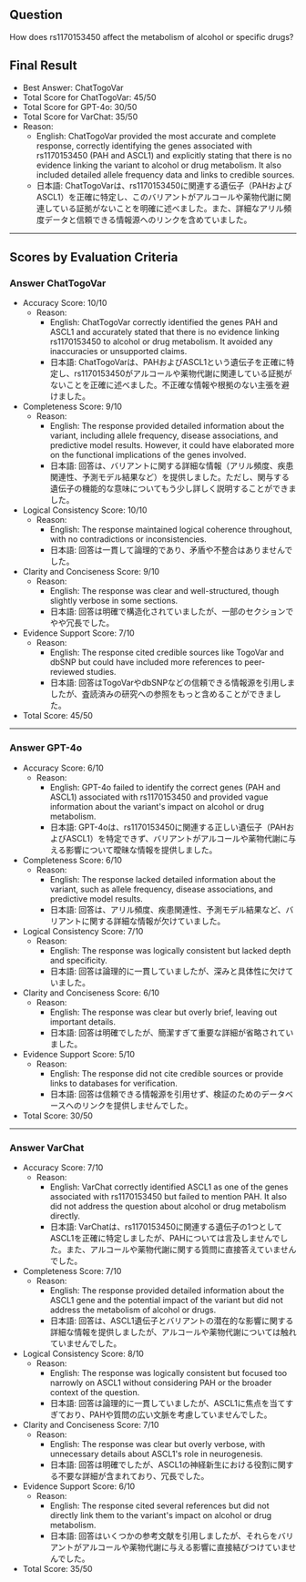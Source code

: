 ## Question

How does rs1170153450 affect the metabolism of alcohol or specific drugs?

## Final Result

- Best Answer: ChatTogoVar
- Total Score for ChatTogoVar: 45/50
- Total Score for GPT-4o: 30/50
- Total Score for VarChat: 35/50
- Reason:
  - English: ChatTogoVar provided the most accurate and complete response, correctly identifying the genes associated with rs1170153450 (PAH and ASCL1) and explicitly stating that there is no evidence linking the variant to alcohol or drug metabolism. It also included detailed allele frequency data and links to credible sources.
  - 日本語: ChatTogoVarは、rs1170153450に関連する遺伝子（PAHおよびASCL1）を正確に特定し、このバリアントがアルコールや薬物代謝に関連している証拠がないことを明確に述べました。また、詳細なアリル頻度データと信頼できる情報源へのリンクを含めていました。

---

## Scores by Evaluation Criteria

### Answer ChatTogoVar
- Accuracy Score: 10/10
  - Reason: 
    - English: ChatTogoVar correctly identified the genes PAH and ASCL1 and accurately stated that there is no evidence linking rs1170153450 to alcohol or drug metabolism. It avoided any inaccuracies or unsupported claims.
    - 日本語: ChatTogoVarは、PAHおよびASCL1という遺伝子を正確に特定し、rs1170153450がアルコールや薬物代謝に関連している証拠がないことを正確に述べました。不正確な情報や根拠のない主張を避けました。
- Completeness Score: 9/10
  - Reason: 
    - English: The response provided detailed information about the variant, including allele frequency, disease associations, and predictive model results. However, it could have elaborated more on the functional implications of the genes involved.
    - 日本語: 回答は、バリアントに関する詳細な情報（アリル頻度、疾患関連性、予測モデル結果など）を提供しました。ただし、関与する遺伝子の機能的な意味についてもう少し詳しく説明することができました。
- Logical Consistency Score: 10/10
  - Reason: 
    - English: The response maintained logical coherence throughout, with no contradictions or inconsistencies.
    - 日本語: 回答は一貫して論理的であり、矛盾や不整合はありませんでした。
- Clarity and Conciseness Score: 9/10
  - Reason: 
    - English: The response was clear and well-structured, though slightly verbose in some sections.
    - 日本語: 回答は明確で構造化されていましたが、一部のセクションでやや冗長でした。
- Evidence Support Score: 7/10
  - Reason: 
    - English: The response cited credible sources like TogoVar and dbSNP but could have included more references to peer-reviewed studies.
    - 日本語: 回答はTogoVarやdbSNPなどの信頼できる情報源を引用しましたが、査読済みの研究への参照をもっと含めることができました。
- Total Score: 45/50

---

### Answer GPT-4o
- Accuracy Score: 6/10
  - Reason: 
    - English: GPT-4o failed to identify the correct genes (PAH and ASCL1) associated with rs1170153450 and provided vague information about the variant's impact on alcohol or drug metabolism.
    - 日本語: GPT-4oは、rs1170153450に関連する正しい遺伝子（PAHおよびASCL1）を特定できず、バリアントがアルコールや薬物代謝に与える影響について曖昧な情報を提供しました。
- Completeness Score: 6/10
  - Reason: 
    - English: The response lacked detailed information about the variant, such as allele frequency, disease associations, and predictive model results.
    - 日本語: 回答は、アリル頻度、疾患関連性、予測モデル結果など、バリアントに関する詳細な情報が欠けていました。
- Logical Consistency Score: 7/10
  - Reason: 
    - English: The response was logically consistent but lacked depth and specificity.
    - 日本語: 回答は論理的に一貫していましたが、深みと具体性に欠けていました。
- Clarity and Conciseness Score: 6/10
  - Reason: 
    - English: The response was clear but overly brief, leaving out important details.
    - 日本語: 回答は明確でしたが、簡潔すぎて重要な詳細が省略されていました。
- Evidence Support Score: 5/10
  - Reason: 
    - English: The response did not cite credible sources or provide links to databases for verification.
    - 日本語: 回答は信頼できる情報源を引用せず、検証のためのデータベースへのリンクを提供しませんでした。
- Total Score: 30/50

---

### Answer VarChat
- Accuracy Score: 7/10
  - Reason: 
    - English: VarChat correctly identified ASCL1 as one of the genes associated with rs1170153450 but failed to mention PAH. It also did not address the question about alcohol or drug metabolism directly.
    - 日本語: VarChatは、rs1170153450に関連する遺伝子の1つとしてASCL1を正確に特定しましたが、PAHについては言及しませんでした。また、アルコールや薬物代謝に関する質問に直接答えていませんでした。
- Completeness Score: 7/10
  - Reason: 
    - English: The response provided detailed information about the ASCL1 gene and the potential impact of the variant but did not address the metabolism of alcohol or drugs.
    - 日本語: 回答は、ASCL1遺伝子とバリアントの潜在的な影響に関する詳細な情報を提供しましたが、アルコールや薬物代謝については触れていませんでした。
- Logical Consistency Score: 8/10
  - Reason: 
    - English: The response was logically consistent but focused too narrowly on ASCL1 without considering PAH or the broader context of the question.
    - 日本語: 回答は論理的に一貫していましたが、ASCL1に焦点を当てすぎており、PAHや質問の広い文脈を考慮していませんでした。
- Clarity and Conciseness Score: 7/10
  - Reason: 
    - English: The response was clear but overly verbose, with unnecessary details about ASCL1's role in neurogenesis.
    - 日本語: 回答は明確でしたが、ASCL1の神経新生における役割に関する不要な詳細が含まれており、冗長でした。
- Evidence Support Score: 6/10
  - Reason: 
    - English: The response cited several references but did not directly link them to the variant's impact on alcohol or drug metabolism.
    - 日本語: 回答はいくつかの参考文献を引用しましたが、それらをバリアントがアルコールや薬物代謝に与える影響に直接結びつけていませんでした。
- Total Score: 35/50
